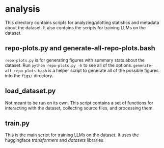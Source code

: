 # analysis

This directory contains scripts for analyzing/plotting statistics and metadata 
about the dataset. It also contains the scripts for training LLMs on the 
dataset.

## repo-plots.py and generate-all-repo-plots.bash
`repo-plots.py` is for generating figures with summary stats about the dataset.
Run `python repo-plots.py -h` to see all of the options.
`generate-all-repo-plots.bash` is a helper script to generate all of the 
possible figures into the `figs/` directory.

## load_dataset.py
Not meant to be run on its own. This script contains a set of functions for 
interacting with the dataset, collecting source files, and processing them.

## train.py
This is the main script for training LLMs on the dataset. It uses the 
huggingface _transformers_ and _datasets_ libraries.

